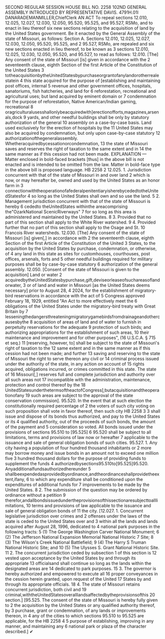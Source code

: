 SECOND REGULAR SESSION
HOUSE BILL NO. 2258
102ND GENERAL ASSEMBLY
INTRODUCED BY REPRESENTATIVE DAVIS.
4791H.01I DANARADEMANMILLER,ChiefClerk
AN ACT
To repeal sections 12.010, 12.025, 12.027, 12.030, 12.050, 95.520, 95.525, and 95.527,
RSMo, and to enact in lieu thereof six new sections relating to the acquisition of land
by the United States government.
Be it enacted by the General Assembly of the state of Missouri, as follows:
Section A. Sections 12.010, 12.025, 12.027, 12.030, 12.050, 95.520, 95.525, and
2 95.527, RSMo, are repealed and six new sections enacted in lieu thereof, to be known as
3 sections 12.010, 12.025, 12.030, 12.050, 95.520, and 95.527, to read as follows:
12.010. [The] Any consent of the state of Missouri [is] given in accordance with the
2 seventeenth clause, eighth Section of the first Article of the Constitution of the United States
3 totheacquisitionbytheUnitedStatesbypurchaseorgrantofanylandorotherrealestatein
4 this state acquired for the purpose of [establishing and maintaining post offices, internal
5 revenue and other government offices, hospitals, sanatoriums, fish hatcheries, and land for
6 reforestation, recreational and agricultural uses; but land acquired by eminent domain or
7 condemnation for the purpose of reforestation, Native American/Indian gaming, recreational
8 oragriculturalusesshallonlybeacquiredwith]erectionofforts,magazines,arsenals,dock
9 yards, and other needful buildings shall be only by statutory authorization of the general
10 assembly on a case-by-case basis. Land used exclusively for the erection of hospitals by the
11 United States may also be acquired by condemnation, but only upon case-by-case statutory
12 authorizationofthegeneralassembly. Whetheracquiredbycessationorcondemnation,
13 the state of Missouri saves and reserves the right of taxation to the same extent and in
14 the same manner as if this cession had not been made.
EXPLANATION — Matter enclosed in bold-faced brackets [thus] in the above bill is not enacted and is
intended to be omitted from the law. Matter in bold-face type in the above bill is proposed language.
HB 2258 2
12.025. 1. Jurisdiction concurrent with that of the state of Missouri in and over land
2 which is now, or may hereafter be, owned and used by the United States as an honor farm in
3 connectionwiththeoperationofafederalpenitentiaryisherebycededtotheUnitedStatesfor
4 so long as the United States shall own and so use the land.
5 2. Management jurisdiction concurrent with that of the state of Missouri is hereby
6 cededto theUnitedStates withinthe areacomprising the"OzarkNational ScenicRiverways"
7 for so long as this area is administered and maintained by the United States.
8 3. Provided that no part of this section shall apply to the White River watershed.
9 4. Provided further that no part of this section shall apply to the Osage and St.
10 Francois River watersheds.
12.030. [The] Any consent of the state of Missouri [is] given[,] in accordance with
2 the seventeenth clause, eighth Section of the first Article of the Constitution of the United
3 States, to the acquisition by the United States by purchase, condemnation, or otherwise, of
4 any land in this state as sites for customhouses, courthouses, post offices, arsenals, forts and
5 other needful buildings required for military purposes shall be by case-by-case statutory
6 authorization of the general assembly.
12.050. [Consent of the state of Missouri is given to the acquisition] Land or water
2 acquiredbytheUnitedStatesbypurchase,gift,deviseorleaseofsuchareasoflandorwater,
3 or of land and water in Missouri [as the United States deems necessary] prior to August 28,
4 2024, for the establishment of migratory-bird reservations in accordance with the act of
5 Congress approved February 18, 1929, entitled "An Act to more effectively meet the
6 obligations of the United States under the migratory-bird treaty with Great Britain by
7 lesseningthedangersthreateningmigratorygamebirdsfromdrainageandothercausesbythe
8 acquisition of areas of land and of water to furnish in perpetuity reservations for the adequate
9 protection of such birds; and authorizing appropriations for the establishment of such areas,
10 their maintenance and improvement and for other purposes", (16 U.S.C.A. § 715 et seq.)
11 [reserving, however, to] shall be subject to the state of Missouri's right of taxation to the
12 same extent and in the same manner as if this cession had not been made; and further
13 saving and reserving to the state of Missouri the right to serve thereon any civil or
14 criminal process issued under the authority of the state, in any action on account of
15 rights acquired, obligations incurred, or crimes committed in this state. The state of
16 Missouri[,] reserves full and complete jurisdiction and authority over all such areas not
17 incompatible with the administration, maintenance, protection and control thereof by the
18 UnitedStatesunderthetermsoftheactofCongress[;butacquisitionandtheoperationofany
19 such areas are subject to the approval of the state conservation commission].
95.520. In the event that at such election the constitutionally required percentage of
2 the voters of such city voting on such proposition shall vote in favor thereof, then such city
HB 2258 3
3 shall issue and dispose of its bonds thus authorized, and pay to the United States or its
4 qualified authority, out of the proceeds of such bonds, the amount of the payment and
5 consideration so voted. All bonds issued under the provisions of sections 95.510 to [95.525]
6 95.520 shall be subject to all limitations, terms and provisions of law now or hereafter
7 applicable to the issuance and sale of general obligation bonds of such cities.
95.527. 1. Any city having a population of four hundred thousand inhabitants or
2 more may borrow money and issue bonds in an amount not to exceed one million five
3 hundred thousand dollars for the purpose of providing funds to supplement the funds
4 authorizedbysections95.510to[95.525]95.520. Anyadditionalfundsauthorizedhereunder
5 shallbeexpendedasprovidedbyordinance,andtheordinanceshallprovidetheextent,ifany,
6 to which any expenditure shall be conditioned upon the expenditures of additional funds for
7 improvements to be made by the United States.
8 2. The submission of the question may be ordered by ordinance without a petition
9 therefor,andallbondsissuedundertheprovisionsofthissectionaresubjecttoalllimitations,
10 terms and provisions of law applicable to the issuance and sale of general obligation bonds of
11 the city.
[12.027. 1. Concurrent legislative jurisdiction over crimes and
2 offenses under the laws of the state is ceded to the United States over and
3 within all the lands and lands acquired after August 28, 1996, dedicated to
4 national park purposes in the following tracts:
5 (1) The George Washington Carver National Monument;
6 (2) The Jefferson National Expansion Memorial National Historic
7 Site;
8 (3) The Wilson's Creek National Battlefield;
9 (4) The Harry S Truman National Historic Site; and
10 (5) The Ulysses S. Grant National Historic Site.
11 2. The concurrent jurisdiction ceded by subsection 1 of this section is
12 vested upon acceptance by the United States by and through its appropriate
13 officialsand shall continue so long as the lands within the designated areas are
14 dedicated to park purposes.
15 3. The governor is hereby authorized and empowered to execute all
16 proper conveyances in the cession herein granted, upon request of the United
17 States by and through its appropriate officials.
18 4. The state of Missouri retains concurrent jurisdiction, both civil and
19 criminal,withtheUnitedStatesoveralllandsaffectedbytheprovisionsofthis
20 section.]
[95.525. The consent of the state of Missouri is hereby fully given to
2 the acquisition by the United States or any qualified authority thereof, by
3 purchase, grant or condemnation, of any lands or improvements thereon, in
4 any of the cities to which sections 95.510 to 95.525 are applicable, for the
HB 2258 4
5 purpose of establishing, improving in any manner, and maintaining any
6 national park or plaza of the character described.]
✔